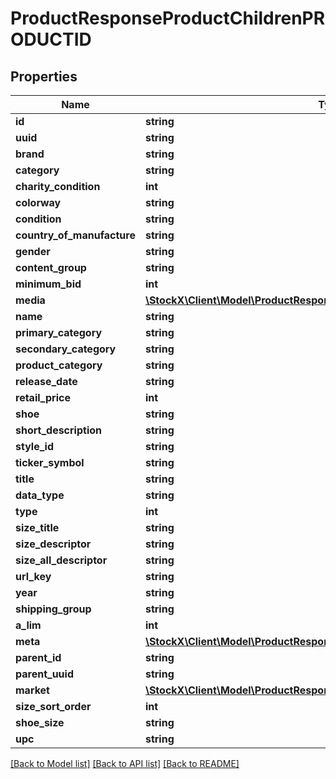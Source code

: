 # ProductResponseProductChildrenPRODUCTID

## Properties
Name | Type | Description | Notes
------------ | ------------- | ------------- | -------------
**id** | **string** |  | [optional] 
**uuid** | **string** |  | [optional] 
**brand** | **string** |  | [optional] 
**category** | **string** |  | [optional] 
**charity_condition** | **int** |  | [optional] 
**colorway** | **string** |  | [optional] 
**condition** | **string** |  | [optional] 
**country_of_manufacture** | **string** |  | [optional] 
**gender** | **string** |  | [optional] 
**content_group** | **string** |  | [optional] 
**minimum_bid** | **int** |  | [optional] 
**media** | [**\StockX\Client\Model\ProductResponseProductMedia**](ProductResponseProductMedia.md) |  | [optional] 
**name** | **string** |  | [optional] 
**primary_category** | **string** |  | [optional] 
**secondary_category** | **string** |  | [optional] 
**product_category** | **string** |  | [optional] 
**release_date** | **string** |  | [optional] 
**retail_price** | **int** |  | [optional] 
**shoe** | **string** |  | [optional] 
**short_description** | **string** |  | [optional] 
**style_id** | **string** |  | [optional] 
**ticker_symbol** | **string** |  | [optional] 
**title** | **string** |  | [optional] 
**data_type** | **string** |  | [optional] 
**type** | **int** |  | [optional] 
**size_title** | **string** |  | [optional] 
**size_descriptor** | **string** |  | [optional] 
**size_all_descriptor** | **string** |  | [optional] 
**url_key** | **string** |  | [optional] 
**year** | **string** |  | [optional] 
**shipping_group** | **string** |  | [optional] 
**a_lim** | **int** |  | [optional] 
**meta** | [**\StockX\Client\Model\ProductResponseProductMeta**](ProductResponseProductMeta.md) |  | [optional] 
**parent_id** | **string** |  | [optional] 
**parent_uuid** | **string** |  | [optional] 
**market** | [**\StockX\Client\Model\ProductResponseProductChildrenPRODUCTIDMarket**](ProductResponseProductChildrenPRODUCTIDMarket.md) |  | [optional] 
**size_sort_order** | **int** |  | [optional] 
**shoe_size** | **string** |  | [optional] 
**upc** | **string** |  | [optional] 

[[Back to Model list]](../README.md#documentation-for-models) [[Back to API list]](../README.md#documentation-for-api-endpoints) [[Back to README]](../README.md)


